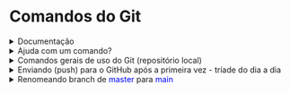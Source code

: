 # Comandos do Git

<details>
  <summary>Documentação</summary>
  <p>
    <a href="https://git-scm.com/docs/git">https://git-scm.com/docs/git</a>
  </p>
</details>
<details>
  <summary>Ajuda com um comando?</summary>
  
    ```ruby
      puts "Hello World"
    ```
</details>
<details>
  <summary>Comandos gerais de uso do Git (repositório local)</summary>
    <p>
      git init<br>
      git config --global user.name "nomedeusuario"<br>
      git config --global user.email "emaildeusuario"<br>
      git config user.name "nomedeusuario"<br>
      git config user.email "emaildeusuario"<br>
      git add .<br>
      git add -A<br>
      git add --all<br>
      git add segundo_arquivo.txt<br>
      git commit -m "texto para explicar funcionalidades implementadas"<br>
      git commit _m "texto para explicar funcionalidades implementadas"<br>
      git commit segundo_arquivo.txt -m "texto para explicar funcionalidades implementadas"<br>
      git branch<br>
      git branch nova_branch<br>
      git checkout nova-branch<br>
    </p>
</details>
<details>
  <summary>Enviando (push) para o GitHub após a primeira vez - tríade do dia a dia</summary>
  <p>
    git remote add origin https://github.com/NOMEDEUSUARIO/NOMEDOPROJETO.git<br>
    git branch -M main<br>
    git push -u origin main<br>
  </p>
</details>
<details>
  <summary>Renomeando branch de <font color="blue">master</font> para <font color="blue">main</font></summary>
</details>

